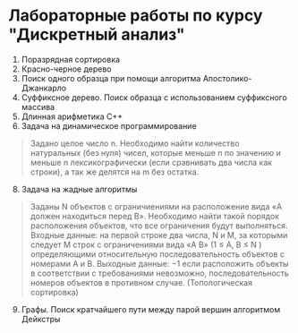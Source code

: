 # Лабораторные работы по курсу "Дискретный анализ"
1. Поразрядная сортировка
2. Красно-черное дерево
4. Поиск одного образца при помощи алгоритма Апостолико-Джанкарло
5. Суффиксное дерево. Поиск образца с использованием суффиксного массива
6. Длинная арифметика C++
7. Задача на динамическое программирование
> Задано целое число n. Необходимо найти количество натуральных (без нуля) чисел, которые меньше n по
значению и меньше n лексикографически (если сравнивать два числа как строки), а так же делятся на m без
остатка.
8. Задача на жадные алгоритмы
> Заданы N объектов с ограничиениями на расположение вида «A должен
находиться перед B». Необходимо найти такой порядок расположения
объектов, что все ограничения будут выполняться. Входные данные: на
первой строке два числа, N и M, за которыми следует M строк с
ограничениями вида «A B» (1 ≤ A, B ≤ N ) определяющими
относительную последовательность объектов с номерами A и B.
Выходные данные: −1 если расположить объекты в соответствии с
требованиями невозможно, последовательность номеров объектов в
противном случае. (Топологическая сортировка)
9. Графы. Поиск кратчайшего пути между парой вершин алгоритмом Дейкстры
